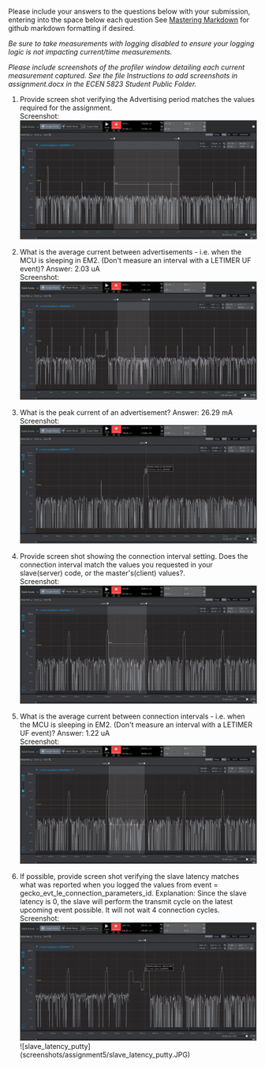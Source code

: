 Please include your answers to the questions below with your submission, entering into the space below each question
See [Mastering Markdown](https://guides.github.com/features/mastering-markdown/) for github markdown formatting if desired.

*Be sure to take measurements with logging disabled to ensure your logging logic is not impacting current/time measurements.*

*Please include screenshots of the profiler window detailing each current measurement captured.  See the file Instructions to add screenshots in assignment.docx in the ECEN 5823 Student Public Folder.*

1. Provide screen shot verifying the Advertising period matches the values required for the assignment.
   <br>Screenshot:  
   ![advertising_period](screenshots/assignment5/advertising_period.JPG)  

2. What is the average current between advertisements - i.e. when the MCU is sleeping in EM2. (Don't measure an interval with a LETIMER UF event)?
   Answer: 2.03 uA
   <br>Screenshot:  
   ![avg_current_between_advertisements](screenshots/assignment5/avg_current_between_advertisements.JPG)  

3. What is the peak current of an advertisement? 
   Answer: 26.29 mA
   <br>Screenshot:  
   ![peak_current_of_advertisement](screenshots/assignment5/peak_current_of_advertisement.JPG)  

4. Provide screen shot showing the connection interval setting. Does the connection interval match the values you requested in your slave(server) code, or the master's(client) values?.
   <br>Screenshot: 
   ![connection_interval](screenshots/assignment5/connection_interval.JPG)  

5. What is the average current between connection intervals - i.e. when the MCU is sleeping in EM2. (Don't measure an interval with a LETIMER UF event)?
   Answer: 1.22 uA
   <br>Screenshot:  
   ![avg_current_between_connection_intervals](screenshots/assignment5/avg_current_between_connection_intervals.JPG)  

6. If possible, provide screen shot verifying the slave latency matches what was reported when you logged the values from event = gecko_evt_le_connection_parameters_id. 
   Explanation: Since the slave latency is 0, the slave will perform the transmit cycle on the latest upcoming event possible. It will not
   wait 4 connection cycles. 
   <br>Screenshot:  
   ![slave_latency](screenshots/assignment5/slave_latency.JPG)
   ![slave_latency_putty] (screenshots/assignment5/slave_latency_putty.JPG)

